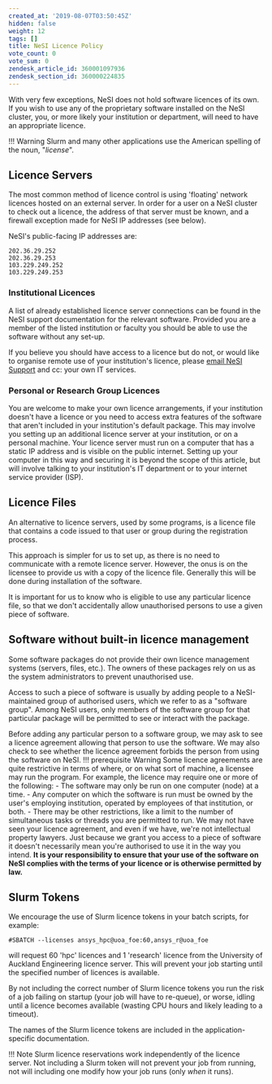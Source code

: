 ```yaml
---
created_at: '2019-08-07T03:50:45Z'
hidden: false
weight: 12
tags: []
title: NeSI Licence Policy
vote_count: 0
vote_sum: 0
zendesk_article_id: 360001097936
zendesk_section_id: 360000224835
---
```


With very few exceptions, NeSI does not hold software licences of its
own. If you wish to use any of the proprietary software installed on the
NeSI cluster, you, or more likely your institution or department, will
need to have an appropriate licence.

!!! Warning
     Slurm and many other applications use the American spelling of the
     noun, "*license*".

## Licence Servers

The most common method of licence control is using 'floating' network
licences hosted on an external server. In order for a user on a NeSI
cluster to check out a licence, the address of that server must be
known, and a firewall exception made for NeSI IP addresses (see below).

NeSI's public-facing IP addresses are:

``` sl
202.36.29.252
202.36.29.253
103.229.249.252
103.229.249.253
```

### Institutional Licences

A list of already established licence server connections can be found in
the NeSI support documentation for the relevant software. Provided you
are a member of the listed institution or faculty you should be able to
use the software without any set-up.

If you believe you should have access to a licence but do not, or would
like to organise remote use of your institution's licence, please [email
NeSI Support](mailto:support@nesi.org.nz) and cc: your own IT services.

### Personal or Research Group Licences

You are welcome to make your own licence arrangements, if your
institution doesn't have a licence or you need to access extra features
of the software that aren't included in your institution's default
package. This may involve you setting up an additional licence server at
your institution, or on a personal machine. Your licence server must run
on a computer that has a static IP address and is visible on the public
internet. Setting up your computer in this way and securing it is beyond
the scope of this article, but will involve talking to your
institution's IT department or to your internet service provider (ISP).

## Licence Files

An alternative to licence servers, used by some programs, is a licence
file that contains a code issued to that user or group during the
registration process.

This approach is simpler for us to set up, as there is no need to
communicate with a remote licence server. However, the onus is on the
licensee to provide us with a copy of the licence file. Generally this
will be done during installation of the software.

It is important for us to know who is eligible to use any particular
licence file, so that we don't accidentally allow unauthorised persons
to use a given piece of software.

## Software without built-in licence management

Some software packages do not provide their own licence management
systems (servers, files, etc.). The owners of these packages rely on us
as the system administrators to prevent unauthorised use.

Access to such a piece of software is usually by adding people to a
NeSI-maintained group of authorised users, which we refer to as a
"software group". Among NeSI users, only members of the software group
for that particular package will be permitted to see or interact with
the package.

Before adding any particular person to a software group, we may ask to
see a licence agreement allowing that person to use the software. We may
also check to see whether the licence agreement forbids the person from
using the software on NeSI.
!!! prerequisite Warning
     Some licence agreements are quite restrictive in terms of where, or on
     what sort of machine, a licensee may run the program. For example, the
     licence may require one or more of the following:
     -   The software may only be run on one computer (node) at a time.
     -   Any computer on which the software is run must be owned by the
         user's employing institution, operated by employees of that
         institution, or both.
     -   There may be other restrictions, like a limit to the number of
         simultaneous tasks or threads you are permitted to run.
     We may not have seen your licence agreement, and even if we have,
     we're not intellectual property lawyers. Just because we grant you
     access to a piece of software it doesn't necessarily mean you're
     authorised to use it in the way you intend. **It is your
     responsibility to ensure that your use of the software on NeSI
     complies with the terms of your licence or is otherwise permitted by
     law.**

## Slurm Tokens

We encourage the use of Slurm licence tokens in your batch scripts, for
example:

``` sl
#SBATCH --licenses ansys_hpc@uoa_foe:60,ansys_r@uoa_foe
```

will request 60 'hpc' licences and 1 'research' licence from the
University of Auckland Engineering licence server. This will prevent
your job starting until the specified number of licences is available.

By not including the correct number of Slurm licence tokens you run the
risk of a job failing on startup (your job will have to re-queue), or
worse, idling until a licence becomes available (wasting CPU hours and
likely leading to a timeout).

The names of the Slurm licence tokens are included in the
application-specific documentation.

!!! Note
     Slurm licence reservations work independently of the licence server.
     Not including a Slurm token will not prevent your job from running,
     not will including one modify how your job runs (only *when* it runs).